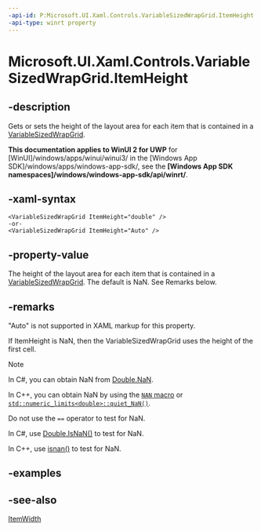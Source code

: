 ```yaml
---
-api-id: P:Microsoft.UI.Xaml.Controls.VariableSizedWrapGrid.ItemHeight
-api-type: winrt property
---
```


<!-- Property syntax
public double ItemHeight { get;  set; }
-->

# Microsoft.UI.Xaml.Controls.VariableSizedWrapGrid.ItemHeight

## -description
Gets or sets the height of the layout area for each item that is contained in a [VariableSizedWrapGrid](variablesizedwrapgrid.md).

**This documentation applies to WinUI 2 for UWP** for [WinUI]/windows/apps/winui/winui3/ in the [Windows App SDK]/windows/apps/windows-app-sdk/, see the **[Windows App SDK namespaces]/windows/windows-app-sdk/api/winrt/**.

## -xaml-syntax
```xaml
<VariableSizedWrapGrid ItemHeight="double" />
-or-
<VariableSizedWrapGrid ItemHeight="Auto" />

```


## -property-value
The height of the layout area for each item that is contained in a [VariableSizedWrapGrid](variablesizedwrapgrid.md). The default is NaN. See Remarks below.

## -remarks

"Auto" is not supported in XAML markup for this property.

If ItemHeight is NaN, then the VariableSizedWrapGrid uses the height of the first cell.

> [!NOTE]
> In C#, you can obtain NaN from [Double.NaN](/dotnet/api/system.double.nan?view=dotnet-uwp-10.0&preserve-view=true).
>
> In C++, you can obtain NaN by using the [`NAN` macro](/cpp/standard-library/cmath) or [`std::numeric_limits<double>::quiet_NaN()`](/cpp/standard-library/numeric-limits-class#quiet_nan).
>
> Do not use the `==` operator to test for NaN.
>
> In C#, use [Double.IsNaN()](/dotnet/api/system.double.isnan?view=dotnet-uwp-10.0&preserve-view=true) to test for NaN.
>
> In C++, use [isnan()](/cpp/c-runtime-library/reference/isnan-isnan-isnanf) to test for NaN.

## -examples

## -see-also
[ItemWidth](variablesizedwrapgrid_itemwidth.md)
